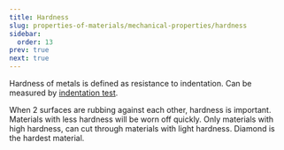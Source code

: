 ```yaml
---
title: Hardness
slug: properties-of-materials/mechanical-properties/hardness
sidebar:
  order: 13
prev: true
next: true
---
```


Hardness of metals is defined as resistance to indentation. Can be measured by
[indentation test](/properties-of-materials/mechanical-properties/indentation-test).

When 2 surfaces are rubbing against each other, hardness is important. Materials
with less hardness will be worn off quickly. Only materials with high hardness,
can cut through materials with light hardness. Diamond is the hardest material.
